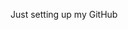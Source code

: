 Just setting up my GitHub

<!---
EduardoMoraton/EduardoMoraton is a ✨ special ✨ repository because its `README.md` (this file) appears on your GitHub profile.
You can click the Preview link to take a look at your changes.
--->
